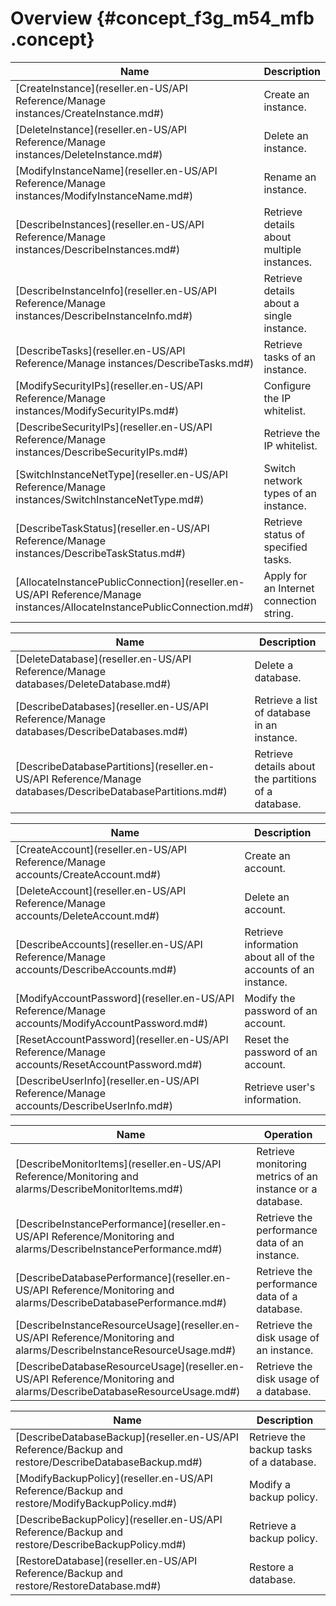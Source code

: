 # Overview {#concept_f3g_m54_mfb .concept}

|Name|Description|
|----|-----------|
|[CreateInstance](reseller.en-US/API Reference/Manage instances/CreateInstance.md#)|Create an instance.|
|[DeleteInstance](reseller.en-US/API Reference/Manage instances/DeleteInstance.md#)|Delete an instance.|
|[ModifyInstanceName](reseller.en-US/API Reference/Manage instances/ModifyInstanceName.md#)|Rename an instance.|
|[DescribeInstances](reseller.en-US/API Reference/Manage instances/DescribeInstances.md#)|Retrieve details about multiple instances.|
|[DescribeInstanceInfo](reseller.en-US/API Reference/Manage instances/DescribeInstanceInfo.md#)|Retrieve details about a single instance.|
|[DescribeTasks](reseller.en-US/API Reference/Manage instances/DescribeTasks.md#)|Retrieve tasks of an instance.|
|[ModifySecurityIPs](reseller.en-US/API Reference/Manage instances/ModifySecurityIPs.md#)|Configure the IP whitelist.|
|[DescribeSecurityIPs](reseller.en-US/API Reference/Manage instances/DescribeSecurityIPs.md#)|Retrieve the IP whitelist.|
|[SwitchInstanceNetType](reseller.en-US/API Reference/Manage instances/SwitchInstanceNetType.md#)|Switch network types of an instance.|
|[DescribeTaskStatus](reseller.en-US/API Reference/Manage instances/DescribeTaskStatus.md#)|Retrieve status of specified tasks.|
|[AllocateInstancePublicConnection](reseller.en-US/API Reference/Manage instances/AllocateInstancePublicConnection.md#)|Apply for an Internet connection string.|

|Name|Description|
|----|-----------|
|[DeleteDatabase](reseller.en-US/API Reference/Manage databases/DeleteDatabase.md#)|Delete a database.|
|[DescribeDatabases](reseller.en-US/API Reference/Manage databases/DescribeDatabases.md#)|Retrieve a list of database in an instance.|
|[DescribeDatabasePartitions](reseller.en-US/API Reference/Manage databases/DescribeDatabasePartitions.md#)|Retrieve details about the partitions of a database.|

|Name|Description|
|----|-----------|
|[CreateAccount](reseller.en-US/API Reference/Manage accounts/CreateAccount.md#)|Create an account.|
|[DeleteAccount](reseller.en-US/API Reference/Manage accounts/DeleteAccount.md#)|Delete an account.|
|[DescribeAccounts](reseller.en-US/API Reference/Manage accounts/DescribeAccounts.md#)|Retrieve information about all of the accounts of an instance.|
|[ModifyAccountPassword](reseller.en-US/API Reference/Manage accounts/ModifyAccountPassword.md#)|Modify the password of an account.|
|[ResetAccountPassword](reseller.en-US/API Reference/Manage accounts/ResetAccountPassword.md#)|Reset the password of an account.|
|[DescribeUserInfo](reseller.en-US/API Reference/Manage accounts/DescribeUserInfo.md#)|Retrieve user's information.|

|Name|Operation|
|----|---------|
|[DescribeMonitorItems](reseller.en-US/API Reference/Monitoring and alarms/DescribeMonitorItems.md#)|Retrieve monitoring metrics of an instance or a database.|
|[DescribeInstancePerformance](reseller.en-US/API Reference/Monitoring and alarms/DescribeInstancePerformance.md#)|Retrieve the performance data of an instance.|
|[DescribeDatabasePerformance](reseller.en-US/API Reference/Monitoring and alarms/DescribeDatabasePerformance.md#)|Retrieve the performance data of a database.|
|[DescribeInstanceResourceUsage](reseller.en-US/API Reference/Monitoring and alarms/DescribeInstanceResourceUsage.md#)|Retrieve the disk usage of an instance.|
|[DescribeDatabaseResourceUsage](reseller.en-US/API Reference/Monitoring and alarms/DescribeDatabaseResourceUsage.md#)|Retrieve the disk usage of a database.|

|Name|Description|
|----|-----------|
|[DescribeDatabaseBackup](reseller.en-US/API Reference/Backup and restore/DescribeDatabaseBackup.md#)|Retrieve the backup tasks of a database.|
|[ModifyBackupPolicy](reseller.en-US/API Reference/Backup and restore/ModifyBackupPolicy.md#)|Modify a backup policy.|
|[DescribeBackupPolicy](reseller.en-US/API Reference/Backup and restore/DescribeBackupPolicy.md#)|Retrieve a backup policy.|
|[RestoreDatabase](reseller.en-US/API Reference/Backup and restore/RestoreDatabase.md#)|Restore a database.|

